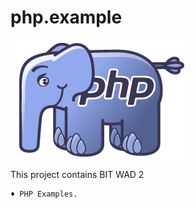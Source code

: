# php.example

<div style="align-content: center;">
	<img src="resources/php-logo.png" align="center" alt="PHP LOGO">
</div>

This project contains BIT WAD 2 

	♦ PHP Examples.
